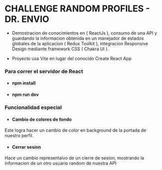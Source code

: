 # CHALLENGE RANDOM PROFILES - DR. ENVIO

- Demostracion de conocimientos en ( ReactJs ), consumo de una API y guardando la informacion obtenida en un manejador de estados globales de la aplicacion ( Redux Toolkit ), integracion Responsive Design mediante framework CSS ( Chakra UI ).

- Proyecto usa Vite en lugar del conocido Create React App

### Para correr el servidor de React

- #### npm install
- #### npm run dev

### Funcionalidad especial

- #### Cambio de colores de fondo

Este logra hacer un cambio de color en background de la portada de nuestro perfil.  

- #### Cerrar sesion

Hace un cambio representaivo de un cierre de sesion, mostrando la informacion de un otro usuario random de nuestra API
